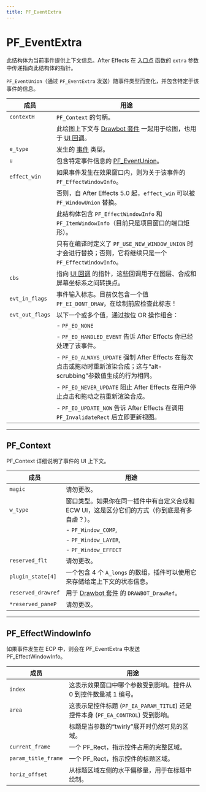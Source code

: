 ```yaml
---
title: PF_EventExtra
---
```

# PF_EventExtra

此结构体为当前事件提供上下文信息。After Effects 在 [入口点](../../effect-basics/entry-point) 函数的 `extra` 参数中传递指向此结构体的指针。

`PF_EventUnion`（通过 `PF_EventExtra` 发送）随事件类型而变化，并包含特定于该事件的信息。

|     成员      |                                                                                        用途                                                                                        |
|--------------|-----------------------------------------------------------------------------------------------------------------------------------------------------------------------------------|
| `contextH`   | `PF_Context` 的句柄。                                                                                                                                                             |
|              | 此绘图上下文与 [Drawbot 套件](../custom-ui-and-drawbot) 一起用于绘图，也用于 [UI 回调](../ui-callbacks)。                                                                          |
| `e_type`     | 发生的 [事件](../effect-ui-events) 类型。                                                                                                                                         |
| `u`          | 包含特定事件信息的 [PF_EventUnion](../PF_EventUnion)。                                                                                                                            |
| `effect_win` | 如果事件发生在效果窗口内，则为关于该事件的 `PF_EffectWindowInfo`。                                                                                                                |
|              | 否则，自 After Effects 5.0 起，`effect_win` 可以被 `PF_WindowUnion` 替换。                                                                                                        |
|              | 此结构体包含 `PF_EffectWindowInfo` 和 `PF_ItemWindowInfo`（目前只是项目窗口的端口矩形）。                                                                                         |
|              | 只有在编译时定义了 `PF_USE_NEW_WINDOW_UNION` 时才会进行替换；否则，它将继续只是一个 `PF_EffectWindowInfo`。                                                                       |
| `cbs`        | 指向 [UI 回调](../ui-callbacks) 的指针，这些回调用于在图层、合成和屏幕坐标系之间转换点。                                                                                          |
| `evt_in_flags`  | 事件输入标志。目前仅包含一个值 `PF_EI_DONT_DRAW`，在绘制前应检查此标志！                                                                                                          |
| `evt_out_flags` | 以下一个或多个值，通过按位 OR 操作组合：                                                                                                                                          |
|              | - `PF_EO_NONE`                                                                                                                                                                   |
|              | - `PF_EO_HANDLED_EVENT` 告诉 After Effects 你已经处理了该事件。                                                                                                                  |
|              | - `PF_EO_ALWAYS_UPDATE` 强制 After Effects 在每次点击或拖动时重新渲染合成；这与“alt-scrubbing”参数值生成的行为相同。                                                              |
|              | - `PF_EO_NEVER_UPDATE` 阻止 After Effects 在用户停止点击和拖动之前重新渲染合成。                                                                                                  |
|              | - `PF_EO_UPDATE_NOW` 告诉 After Effects 在调用 `PF_InvalidateRect` 后立即更新视图。                                                                                               |

---

## PF_Context

PF_Context 详细说明了事件的 UI 上下文。

|       成员        |                                                                              用途                                                                              |
|------------------|---------------------------------------------------------------------------------------------------------------------------------------------------------------|
| `magic`          | 请勿更改。                                                                                                                                                     |
| `w_type`         | 窗口类型。如果你在同一插件中有自定义合成和 ECW UI，这是区分它们的方式（你到底是有多自虐？）。                                                                   |
|                  | - `PF_Window_COMP`,                                                                                                                                            |
|                  | - `PF_Window_LAYER`,                                                                                                                                           |
|                  | - `PF_Window_EFFECT`                                                                                                                                           |
| `reserved_flt`   | 请勿更改。                                                                                                                                                     |
| `plugin_state[4]` | 一个包含 4 个 `A_longs` 的数组，插件可以使用它来存储给定上下文的状态信息。                                                                                     |
| `reserved_drawref` | 用于 [Drawbot 套件](../custom-ui-and-drawbot) 的 `DRAWBOT_DrawRef`。                                                                                           |
| `*reserved_paneP` | 请勿更改。                                                                                                                                                     |

---

## PF_EffectWindowInfo

如果事件发生在 ECP 中，则会在 PF_EventExtra 中发送 PF_EffectWindowInfo。

|        成员         |                                                                  用途                                                                  |
|---------------------|----------------------------------------------------------------------------------------------------------------------------------------|
| `index`             | 这表示效果窗口中哪个参数受到影响。控件从 0 到控件数量减 1 编号。                                                                       |
| `area`              | 这表示是控件标题 (`PF_EA_PARAM_TITLE`) 还是控件本身 (`PF_EA_CONTROL`) 受到影响。                                                       |
|                     | 标题是当参数的“twirly”展开时仍然可见的区域。                                                                                           |
| `current_frame`     | 一个 PF_Rect，指示控件占用的完整区域。                                                                                                 |
| `param_title_frame` | 一个 PF_Rect，指示控件的标题区域。                                                                                                     |
| `horiz_offset`      | 从标题区域左侧的水平偏移量，用于在标题中绘制。                                                                                         |